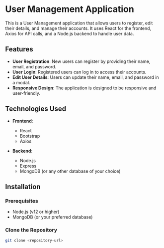 # User Management Application

This is a User Management application that allows users to register, edit their details, and manage their accounts. It uses React for the frontend, Axios for API calls, and a Node.js backend to handle user data.

## Features

- **User Registration**: New users can register by providing their name, email, and password.
- **User Login**: Registered users can log in to access their accounts.
- **Edit User Details**: Users can update their name, email, and password in a modal.
- **Responsive Design**: The application is designed to be responsive and user-friendly.

## Technologies Used

- **Frontend**:
  - React
  - Bootstrap
  - Axios

- **Backend**:
  - Node.js
  - Express
  - MongoDB (or any other database of your choice)

## Installation

### Prerequisites

- Node.js (v12 or higher)
- MongoDB (or your preferred database)

### Clone the Repository

```bash
git clone <repository-url>
